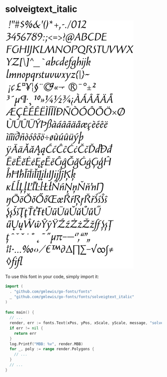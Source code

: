 # solveigtext_italic

![solveigtext_italic](solveigtext_italic.png)

To use this font in your code, simply import it:

```go
import (
  . "github.com/gmlewis/go-fonts/fonts"
  _ "github.com/gmlewis/go-fonts/fonts/solveigtext_italic"
)

func main() {
  // ...
  render, err := fonts.Text(xPos, yPos, xScale, yScale, message, "solveigtext_italic", Center)
  if err != nil {
    return err
  }
  log.Printf("MBB: %v", render.MBB)
  for _, poly := range render.Polygons {
    // ...
  }
  // ...
}
```
